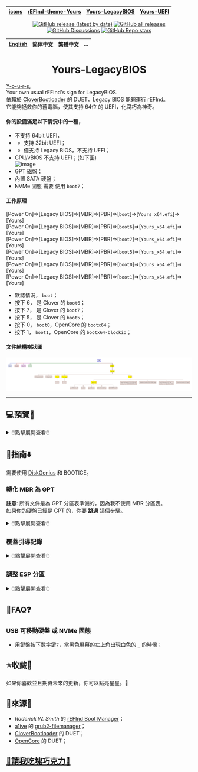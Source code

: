 [icons](https://github.com/M-L-P/icons)|[rEFInd-theme-Yours](https://github.com/M-L-P/rEFInd-theme-Yours)|[Yours-LegacyBIOS](https://github.com/M-L-P/Yours-LegacyBIOS)|[Yours-UEFI](https://github.com/M-L-P/Yours-UEFI)
-|-|-|-

<div align="center">

[![GitHub release (latest by date)](https://img.shields.io/github/v/release/M-L-P/Yours-LegacyBIOS)](https://github.com/M-L-P/Yours-LegacyBIOS/releases/latest)
[![GitHub all releases](https://img.shields.io/github/downloads/M-L-P/Yours-LegacyBIOS/total)](https://github.com/M-L-P/Yours-LegacyBIOS/releases)
[![GitHub Discussions](https://img.shields.io/github/discussions/M-L-P/Yours-LegacyBIOS)](https://github.com/M-L-P/Yours-LegacyBIOS/discussions)
[![GitHub Repo stars](https://img.shields.io/github/stars/M-L-P/Yours-LegacyBIOS?style=social)](https://github.com/M-L-P/Yours-LegacyBIOS/stargazers)

</div>

[English](README.md)|[简体中文](README-自述文件.md)|[繁體中文](README-繁體中文.md)|...
--|--|--|--

<h1 align="center">Yours-LegacyBIOS</h1>

[Y-o-u-r-s](https://github.com/M-L-P/rEFInd-theme-Yours),<br/>
Your own usual rEFInd's sign for LegacyBIOS.<br/>
依賴於 [CloverBootloader](https://github.com/CloverHackyColor/CloverBootloader) 的 DUET，Legacy BIOS 能夠運行 rEFInd。<br/>
它能夠拯救你的舊電腦，使其支持 64位 的 UEFI，化腐朽為神奇。
#### 你的設備滿足以下情況中的一種，
- 不支持 64bit UEFI，
- - 支持 32bit UEFI；
- - 僅支持 Legacy BIOS，不支持 UEFI；
- GPU/vBIOS 不支持 UEFI；(如下圖)<br/>
![image](https://user-images.githubusercontent.com/69227436/213923710-120c5a02-30ea-4005-b2fe-c8e9adc7b6d7.png)
- GPT 磁盤；
- 內置 SATA 硬盤；
- NVMe 固態 需要 使用 `boot7`；
#### 工作原理
[Power On]=>[Legacy BIOS]=>[MBR]=>[PBR]=>[`boot`]=>[`Yours_x64.efi`]=>[Yours]<br/>
[Power On]=>[Legacy BIOS]=>[MBR]=>[PBR]=>[`boot6`]=>[`Yours_x64.efi`]=>[Yours]<br/>
[Power On]=>[Legacy BIOS]=>[MBR]=>[PBR]=>[`boot7`]=>[`Yours_x64.efi`]=>[Yours]<br/>
[Power On]=>[Legacy BIOS]=>[MBR]=>[PBR]=>[`boot5`]=>[`Yours_x64.efi`]=>[Yours]<br/>
[Power On]=>[Legacy BIOS]=>[MBR]=>[PBR]=>[`boot0`]=>[`Yours_x64.efi`]=>[Yours]<br/>
[Power On]=>[Legacy BIOS]=>[MBR]=>[PBR]=>[`boot1`]=>[`Yours_x64.efi`]=>[Yours]<br/>
- 默認情況， `boot`；
- 按下 6， 是 Clover 的 `boot6`；
- 按下 7， 是 Clover 的 `boot7`；
- 按下 5， 是 Clover 的 `boot5`；
- 按下 0， `boot0`，OpenCore 的 `bootx64`；
- 按下 1， `boot1`，OpenCore 的 `bootx64-blockio`；
#### 文件結構樹狀圖
<img src="https://raw.githubusercontent.com/M-L-P/.github/main/screenshots/Yours-LegacyBIOS/Yours-LegacyBIOS.png">

-----------------------------------------------------------------------------------------------------------------------------------
## 💻️預覽👀

<details>
<summary>🖱️點擊展開查看🖱️</summary>

<img src="https://raw.githubusercontent.com/M-L-P/.github/main/screenshots/Yours-LegacyBIOS/about.duet.png">
<img src="https://raw.githubusercontent.com/M-L-P/.github/main/screenshots/Yours/M.big.png">
</details>

## 🧭指南⬇️

需要使用 [DiskGenius](https://www.diskgenius.com/) 和 BOOTICE。
### 轉化 MBR 為 GPT
__註意__: 所有文件是為 GPT 分區表準備的，因為我不使用 MBR 分區表。<br/>
如果你的硬盤已經是 GPT 的，你要 __跳過__ 這個步驟。
<details>
<summary>🖱️點擊展開查看🖱️</summary>
https://www.diskgenius.com/manual/convert-partition-table-style.php

![image](https://github.com/M-L-P/Yours-LegacyBIOS/assets/69227436/93246cd8-f616-43c7-a5ac-8ca224ef8fb0)
</details>

### 覆蓋引導記錄

<details>
<summary>🖱️點擊展開查看🖱️</summary>

#### 備份 EFI 文件
- 打開 DiskGenius；
- 把 ESP分區 中的所有的文件 復製到其他你想要的位置；
#### 格式化 ESP 成 FAT32
- 打開 DiskGenius；
- 格式化 ESP 成 FAT32(Basic data partition)；
- - 或者 在第一個分區前面 創建一個 FAT32 分區。
#### 覆蓋 MBR 和 PBR
- 打開 BOOTICE；
- `zip: Boot_Record\MBR.bin` 用來覆蓋內置 SATA 硬盤的 MBR；<br/>
  ![mbr](https://github.com/M-L-P/Yours-LegacyBIOS/assets/69227436/af8d8cb4-3e10-48a8-ab06-71a8e69ed3ba)

- `zip: Boot_Record\PBR.bin` 用來覆蓋 FAT32 的 PBR；<br/>
  ![pbr](https://github.com/M-L-P/Yours-LegacyBIOS/assets/69227436/a2a6f8f1-6b28-48a3-90fc-b7ed140adc86)

#### 把 FAT32 變成 ESP
- 打開 DiskGenius；
- [編輯分區參數](https://www.diskgenius.com/manual/modify-partition-para.php), set the FAT32 as ESP；
- 命名為 `EFI system partition`(如下圖)<br/>
[<img src="https://github.com/M-L-P/Yours-LegacyBIOS/assets/69227436/2fb6df69-e8be-4b67-b00f-ebde03fa0538">](https://www.diskgenius.com/manual/modify-partition-para.php)
</details>

### 調整 ESP 分區

<details>
<summary>🖱️點擊展開查看🖱️</summary>

#### 恢復 EFI 文件
- 從你的備份中把 EFI 文件恢復進 ESP 分區。

#### 復製 Yours 到 ESP 分區
- 復製文件 `zip: ESP\boot` 到 `ESP: \`；
- 復製文件 `zip: ESP\boot5` 到 `ESP: \`；
- 復製文件 `zip: ESP\boot6` 到 `ESP: \`；
- 復製文件 `zip: ESP\boot7` 到 `ESP: \`；
- 復製文件 `zip: ESP\boot0` 到 `ESP: \`；
- 復製文件 `zip: ESP\boot1` 到 `ESP: \`；
- 復製文件夾 `zip: ESP\EFI\Yours` 到 `ESP: \EFI`；

#### 若有 黑蘋果
為了讓圖形界面銜接得更加緊密，中途沒有代碼界面，同時支持安全啟動<br/>
<details>
<summary>🖱️點擊展開查看🖱️</summary>

文件名|所在目錄|文件原理|文件功能
-|-|-|-
`GrubPreLoader_CLOVER.efi`|`EFI\Yours\efi`|鏈接到 `EFI\CLOVER\CLOVERX64.efi`|預啟動 CloverBootloader
`GrubPreLoader_CLOVER.png`|`EFI\Yours\efi`|同名顯示圖標|用於顯示 Clover 的啟動圖標
`GrubPreLoader_OC.efi`|`EFI\Yours\efi`|鏈接到 `EFI\OC\OpenCore.efi`|預啟動 OpenCore
`GrubPreLoader_OC.png`|`EFI\Yours\efi`|同名顯示圖標|用於顯示 OC 的啟動圖標

#### 若是 OpenCore
- 你應該編輯 `config.plist` 設置 `LauncherOption=System` ；

#### 若不用黑果
- 你可以選定 Clover 或 OC 的啟動圖標，按下【Delete】，隱藏對應的入口。
</details>

</details>

## 📝FAQ❓️
### USB 可移動硬盤 或 NVMe 固態
- 用鍵盤按下數字鍵`7`，當黑色屏幕的左上角出現白色的 `_` 的時候；

## ⭐收藏🌟
如果你喜歡並且期待未來的更新，你可以點亮星星。💫

## 🎉來源🎊
- *Roderick W. Smith* 的 [rEFInd Boot Manager](http://www.rodsbooks.com/refind/)；
- [a1ive](https://github.com/a1ive) 的 [grub2-filemanager](https://github.com/a1ive/grub2-filemanager)；
- [CloverBootloader](https://github.com/CloverHackyColor/CloverBootloader) 的 DUET；
- [OpenCore](https://github.com/acidanthera/OpenCorePkg) 的 DUET；

## [🧁請我吃塊巧克力🍫](https://github.com/M-L-P/.github/blob/main/profile/chocolate/README.md)